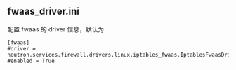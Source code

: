 ## fwaas_driver.ini
配置 fwaas 的 driver 信息，默认为
```
[fwaas]
#driver = neutron.services.firewall.drivers.linux.iptables_fwaas.IptablesFwaasDriver
#enabled = True
```
